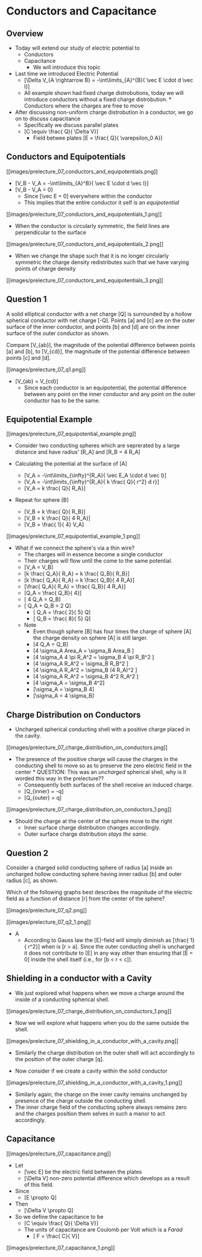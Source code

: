 # Conductors and Capacitance

## Overview

* Today will extend our study of electric potential to
  * Conductors
  * Capacitance
      * We will introduce this topic
* Last time we introduced Electric Potential
  * \[\Delta V_{A \rightarrow B} = -\int\limits_{A}^{B}{ \vec E \cdot d \vec l}\]
  * All example shown had fixed charge distrobutions, today we will 
    introduce conductors without a fixed charge distrobution.
        * Conductors where the charges are free to move
* After discussing non-uniform charge distrobution in a conductor, we go on to discuss capacitance
  * Specifically we discuss parallel plates 
  * \[C \equiv \frac{ Q}{ \Delta V}\]
    * Field betwee plates \[E = \frac{ Q}{ \varepsilon_0 A}\]

## Conductors and Equipotentials
[[images/prelecture_07_conductors_and_equipotentials.png]]

* \[V_B - V_A = -\int\limits_{A}^B}{ \vec E \cdot d \vec l}\]
* \[V_B - V_A = 0\]
  * Since \[\vec E = 0\] everywhere within the conductor
  * This implies that the entire conductor it self is an _equipotential_

[[images/prelecture_07_conductors_and_equipotentials_1.png]]
* When the conductor is circularly symmetric, the field lines are perpendicular to the surface

[[images/prelecture_07_conductors_and_equipotentials_2.png]]
* When we change the shape such that it is no longer circularly symmetric the charge
density redistributes such that we have varying points of charge density

[[images/prelecture_07_conductors_and_equipotentials_3.png]]

## Question 1

A solid elliptical conductor with a net charge \[Q\] is surrounded by 
a hollow spherical conductor with net charge \[-Q\]. Points \[a\] and \[c\] 
are on the outer surface of the inner conductor, and points \[b\] and \[d\] 
are on the inner surface of the outer conductor as shown.

Compare \[V_{ab}\], the magnitude of the potential difference between 
points \[a\] and \[b\], to \[V_{cd}\], the magnitude of the potential 
difference between points \[c\] and \[d\].

[[images/prelecture_07_q1.png]]

* \[V_{ab} = V_{cd}\]
  * Since each conductor is an equipotential, the potential difference 
    between any point on the inner conductor and any point on the outer 
    conductor has to be the same.

## Equipotential Example
[[images/prelecture_07_equipotential_example.png]]
* Consider two conducting spheres which are seprerated by a large distance
  and have radius' \[R_A\] and \[R_B = 4 R_A\] 

* Calculating the potential at the surface of \[A\]
  * \[V_A = -\int\limits_{\infty}^{R_A}{ \vec E_A \cdot d \vec l}\]
  * \[V_A = -\int\limits_{\infty}^{R_A}{ k \frac{ Q}{ r^2} d r}\]
  * \[V_A = k \frac{ Q}{ R_A}\]
* Repeat for sphere \[B\]
  * \[V_B = k \frac{ Q}{ R_B}\]
  * \[V_B = k \frac{ Q}{ 4 R_A}\]
  * \[V_B = \frac{ 1}{ 4} V_A\]

[[images/prelecture_07_equipotential_example_1.png]]
* What if we connect the sphere's via a thin wire?
  * The charges will in essence become a single conductor
  * Their charges will flow until the come to the same potential.
  * \[V_A = V_B\]
  * \[k \frac{ Q_A}{ R_A} = k \frac{ Q_B}{ R_B}\]
  * \[k \frac{ Q_A}{ R_A} = k \frac{ Q_B}{ 4 R_A}\]
  * \[\frac{ Q_A}{ R_A} = \frac{ Q_B}{ 4 R_A}\]
  * \[Q_A = \frac{ Q_B}{ 4}\]
  * \[ 4 Q_A = Q_B\]
  * \[ Q_A + Q_B = 2 Q\]
      * \[ Q_A = \frac{ 2}{ 5} Q\]
      * \[ Q_B = \frac{ 8}{ 5} Q\]
  * Note
      * Even though sphere \[B\] has four times the charge of sphere \[A\]
        the charge density on sphere \[A\] is still larger.
      * \[4 Q_A = Q_B\]
      * \[4 \sigma_A Area_A = \sigma_B Area_B \]
      * \[4 \sigma_A 4 \pi R_A^2 = \sigma_B 4 \pi R_B^2 \]
      * \[4 \sigma_A R_A^2 = \sigma_B R_B^2 \]
      * \[4 \sigma_A R_A^2 = \sigma_B (4 R_A)^2 \]
      * \[4 \sigma_A R_A^2 = \sigma_B 4^2 R_A^2 \]
      * \[4 \sigma_A = \sigma_B 4^2\]
      * \[\sigma_A = \sigma_B 4\]
      * \[\sigma_A = 4 \sigma_B\]

## Charge Distribution on Conductors
* Uncharged spherical conducting shell with a positive charge placed in the
  cavity.

[[images/prelecture_07_charge_distribution_on_conductors.png]]

* The presence of the positive charge will cause the charges in the conducting
  shell to move so as to preserve the zero electric field in the center
      * QUESTION: This was an _uncharged_ spherical shell, why is it worded this way in the prelecture??
  * Consequently both surfaces of the shell receive  an induced charge.
  * \[Q_{inner} = -q\]
  * \[Q_{outer} = q\]

[[images/prelecture_07_charge_distribution_on_conductors_1.png]]
* Should the charge at the center of the sphere move to the right
  * Inner surface charge distribution changes accordingly.
  * Outer surface charge distribution _stays the same_.

## Question 2

Consider a charged solid conducting sphere of radius \[a\] inside an 
uncharged hollow conducting sphere having inner radius 
\[b\] and outer radius \[c\], as shown.

Which of the following graphs best describes the magnitude of 
the electric field as a function of distance \[r\] from 
the center of the sphere?

[[images/prelecture_07_q2.png]]

[[images/prelecture_07_q2_1.png]]

* A
  * According to Gauss law the \[E\]-field will simply diminish as 
    \[\frac{ 1}{ r^2}\] when is \[r > a\]. Since the outer conducting 
    shell is uncharged it does not contribute to \[E\] in any way other 
    than ensuring that \[E = 0\] inside the shell itself (i.e., for \[b < r < c\]).


## Shielding in a conductor with a Cavity
* We just explored what happens when we move a charge around the inside 
  of a conducting spherical shell.

[[images/prelecture_07_charge_distribution_on_conductors_1.png]]

* Now we will explore what happens when you do the same outside the shell.

[[images/prelecture_07_shielding_in_a_conductor_with_a_cavity.png]]

* Similarly the charge distribution on the outer shell will act accordingly
  to the position of the outer charge \[q\].

* Now consider if we create a cavity within the solid conductor

[[images/prelecture_07_shielding_in_a_conductor_with_a_cavity_1.png]]

* Similarly again, the charge on the inner cavity remains unchanged by
  presence of the charge outside the conducting shell.
* The inner charge field of the conducting sphere always remains zero
  and the charges position them selves in such a manor to act accordingly.

## Capacitance
[[images/prelecture_07_capacitance.png]]
* Let 
  * \[\vec E\] be the electric field between the plates
  * \[\Delta V\] non-zero potential difference which develops as a result of
    this field.
* Since
  * \[E \propto Q\]
* Then
  * \[\Delta V \propto Q\]
* So we define the capacitance to be
  * \[C \equiv \frac{ Q}{ \Delta V}\]
  * The units of capacitance are Coulomb per Volt which is a _Farad_
    * \[ F = \frac{ C}{ V}\]


[[images/prelecture_07_capacitance_1.png]]

